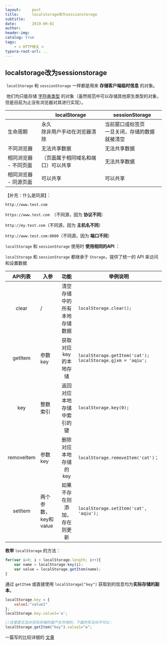 ```yaml
---
layout:     post
title:      localstorage改为sessionstorage
subtitle:  
date:       2019-09-01
author:     
header-img: 
catalog: true
tags:
    - < HTTP相关 >
typora-root-url: ..
---
```




##  localstorage改为sessionstorage

​	`localStorage` 和 `sessionStorage` 一样都是用来 **存储客户端临时信息** 的对象。

​	他们均只能存储 <u>字符串类型</u> 的对象（虽然规范中可以存储其他原生类型的对象，但是目前为止没有浏览器对其进行实现）。

|                       | localStorage                       | sessionStorage                                    |
| --------------------- | ---------------------------------- | ------------------------------------------------- |
| 生命周期              | 永久<br/>除非用户手动在浏览器清除  | 当前窗口或标签页<br/>一旦关闭，存储的数据就被清空 |
| 不同浏览器            | 无法共享数据                       | 无法共享数据                                      |
| 相同浏览器 - 不同页面 | （页面属于相同域名和端口）可以共享 | 无法共享数据                                      |
| 相同浏览器 - 同源页面 | 可以共享                           | 可以共享                                          |

【补充：什么是同源】：

`http://www.test.com`

`https://www.test.com `（不同源，因为 **协议不同**）

`http://my.test.com`（不同源，因为 **主机名不同**）

`http://www.test.com:8080`（不同源，因为 **端口不同**）



`localStorage` 和 `sessionStorage` 使用时 **使用相同的API** ：

`localStorage` 和 `sessionStorage` 都继承于 `Storage`，提供了统一的 API 来访问和设置数据

|  API列表   | 入参                 |             功能             | 举例说明                                                     |
| :--------: | -------------------- | :--------------------------: | ------------------------------------------------------------ |
|   clear    | /                    | 清空存储中的所有本地存储数据 | `localStorage.clear();`                                      |
|  getItem   | 参数key              |    获取对应key的本地存储     | `localStorage.getItem('cat');`<br/>`localStorage.gjxm = 'aqiu';` |
|    key     | 整数索引             |  返回对应本地存储中索引的键  | `localStorage.key(0);`                                       |
| removeItem | 参数key              |    删除对应本地存储的key     | `localStorage.removeItem('cat')；`                           |
|  setItem   | 两个参数，key和value | 如果不存在则添加，存在则更新 | `localStorage.setItem('cat', 'aqiu');`                       |


**枚举** `localStorage` 的方法：

```javascript
for(var i=0; i < localStorage.length; i++){
    var name = localStorage.key(i);
    var value = localStorage.getItem(name);
}
```



 通过 `getItem` 或直接使用 `localStorage["key"]` 获取到的信息均为**实际存储的副本**。

```javascript
localStorage.key = {
    value1:"value1"
};
localStorage.key.value1='a';

//这里是无法对实际存储的值产生作用的，下面的写法也不可以：
localStorage.getItem("key").value1="a";
```

一篇写的比较详细的 [文章](http://www.111cn.net/wy/html5/85886.htm)

